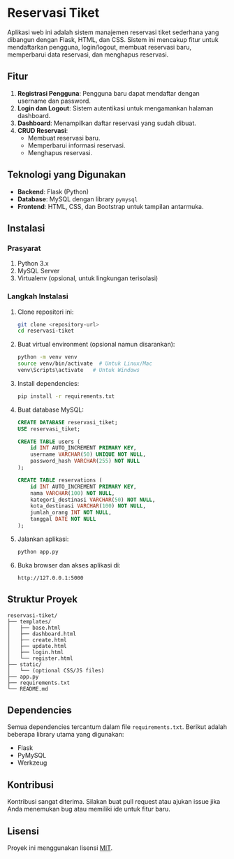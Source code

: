 # Reservasi Tiket

Aplikasi web ini adalah sistem manajemen reservasi tiket sederhana yang dibangun dengan Flask, HTML, dan CSS. Sistem ini mencakup fitur untuk mendaftarkan pengguna, login/logout, membuat reservasi baru, memperbarui data reservasi, dan menghapus reservasi.

## Fitur
1. **Registrasi Pengguna**: Pengguna baru dapat mendaftar dengan username dan password.
2. **Login dan Logout**: Sistem autentikasi untuk mengamankan halaman dashboard.
3. **Dashboard**: Menampilkan daftar reservasi yang sudah dibuat.
4. **CRUD Reservasi**:
   - Membuat reservasi baru.
   - Memperbarui informasi reservasi.
   - Menghapus reservasi.

## Teknologi yang Digunakan
- **Backend**: Flask (Python)
- **Database**: MySQL dengan library `pymysql`
- **Frontend**: HTML, CSS, dan Bootstrap untuk tampilan antarmuka.

## Instalasi

### Prasyarat
1. Python 3.x
2. MySQL Server
3. Virtualenv (opsional, untuk lingkungan terisolasi)

### Langkah Instalasi
1. Clone repositori ini:
   ```bash
   git clone <repository-url>
   cd reservasi-tiket
   ```

2. Buat virtual environment (opsional namun disarankan):
   ```bash
   python -m venv venv
   source venv/bin/activate  # Untuk Linux/Mac
   venv\Scripts\activate   # Untuk Windows
   ```

3. Install dependencies:
   ```bash
   pip install -r requirements.txt
   ```

4. Buat database MySQL:
   ```sql
   CREATE DATABASE reservasi_tiket;
   USE reservasi_tiket;

   CREATE TABLE users (
       id INT AUTO_INCREMENT PRIMARY KEY,
       username VARCHAR(50) UNIQUE NOT NULL,
       password_hash VARCHAR(255) NOT NULL
   );

   CREATE TABLE reservations (
       id INT AUTO_INCREMENT PRIMARY KEY,
       nama VARCHAR(100) NOT NULL,
       kategori_destinasi VARCHAR(50) NOT NULL,
       kota_destinasi VARCHAR(100) NOT NULL,
       jumlah_orang INT NOT NULL,
       tanggal DATE NOT NULL
   );
   ```

5. Jalankan aplikasi:
   ```bash
   python app.py
   ```

6. Buka browser dan akses aplikasi di:
   ```
   http://127.0.0.1:5000
   ```

## Struktur Proyek
```
reservasi-tiket/
├── templates/
│   ├── base.html
│   ├── dashboard.html
│   ├── create.html
│   ├── update.html
│   ├── login.html
│   └── register.html
├── static/
│   └── (optional CSS/JS files)
├── app.py
├── requirements.txt
└── README.md
```

## Dependencies
Semua dependencies tercantum dalam file `requirements.txt`. Berikut adalah beberapa library utama yang digunakan:
- Flask
- PyMySQL
- Werkzeug

## Kontribusi
Kontribusi sangat diterima. Silakan buat pull request atau ajukan issue jika Anda menemukan bug atau memiliki ide untuk fitur baru.

## Lisensi
Proyek ini menggunakan lisensi [MIT](LICENSE).
